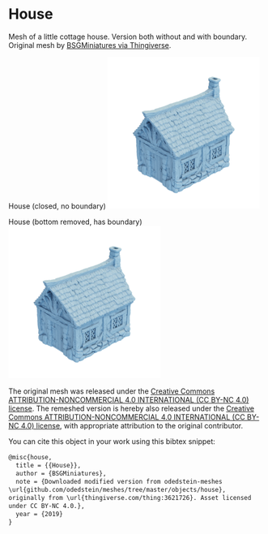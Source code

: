 # House

Mesh of a little cottage house.
Version both without and with boundary.
Original mesh by [BSGMiniatures via Thingiverse](https://www.thingiverse.com/thing:3621726).

House (closed, no boundary)
![house](house.png)

House (bottom removed, has boundary)
![house](house_boundary.png)

The original mesh was released under the [Creative Commons ATTRIBUTION-NONCOMMERCIAL 4.0 INTERNATIONAL (CC BY-NC 4.0) license](https://creativecommons.org/licenses/by-nc/4.0/).
The remeshed version is hereby also released under the [Creative Commons ATTRIBUTION-NONCOMMERCIAL 4.0 INTERNATIONAL (CC BY-NC 4.0) license](https://creativecommons.org/licenses/by-nc/4.0/), with appropriate attribution to the original contributor.

You can cite this object in your work using this bibtex snippet:
```
@misc{house,
  title = {{House}},
  author = {BSGMiniatures},
  note = {Downloaded modified version from odedstein-meshes \url{github.com/odedstein/meshes/tree/master/objects/house}, originally from \url{thingiverse.com/thing:3621726}. Asset licensed under CC BY-NC 4.0.},
  year = {2019}
}
```
